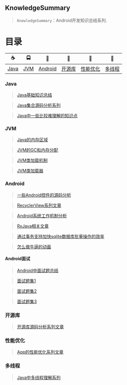 ## KnowledgeSummary

> `KnowledgeSummary`：Android开发知识总结系列.

# 目录

| ☕️ | 🚍 | 🤖 | 🔐 |  👀  | 🧶 |
| :--------: | :---------: | :---------: | :---------: | :---------: | :---------: | 
| [Java](#Java) | [JVM](#JVM) | [Android](#Android) | [开源库](#开源库) | [性能优化](#性能优化)   | [多线程](#多线程) |


### Java

> [Java基础知识总结](./Docs/Java/Java基础知识总结.md)

> [Java集合源码分析系列](./Docs/Java/Java集合源码分析系列.md)

> [Java中一些比较难理解的知识点](./Docs/Java/Java中一些比较难理解的知识点.md)
  

### JVM

> [Java的内存区域](./Docs/JVM/1_Java的内存区域.md)
  
> [JVM的GC和内存分配](./Docs/JVM/2_JVM的GC和内存分配.md)
  
> [JVM类加载机制](./Docs/JVM/3_JVM类加载机制.md)

> [JVM类加载器](./Docs/JVM/JVM类加载器.md)

### Android

> [一些Android控件的源码分析](./Docs/Android/UI/一些Android控件的源码分析.md)

> [RecyclerView系列文章](./Docs/Android/UI/RecyclerView系列文章.md)

> [Android系统工作机制分析](./Docs/Android/Android系统工作机制分析.md)

> [RxJava相关文章](./Docs/Android/开源库/RxJava相关文章.md)

> [通过事务支持加快sqlite数据库批量操作的效率](./Docs/Android/其他/通过事务支持加快sqlite数据库批量操作的效率.md)

> [怎么做牛逼的动画](./Docs/Android/其他/怎么做牛逼的动画.md)

#### Android面试

> [Android中面试题总结](./Docs/Android/面试题收集/Android中面试题总结.md)

> [面试题集1](./Docs/Android/面试题收集/Interview_1.md)

> [面试题集2](./Docs/Android/面试题收集/Interview_2.md)

> [面试题集3](./Docs/Android/面试题收集/InterView_Enhance.md)

### 开源库

> [开源库源码分析系列文章](./Docs/Android/开源库/开源库源码分析系列文章.md)

### 性能优化

> [App的性能优化系列文章](./Docs/PerformanceOptimization/App的性能优化系列文章.md)

### 多线程

> [Java中多线程理解系列](./Docs/MultiThread/Java中多线程理解系列.md)
